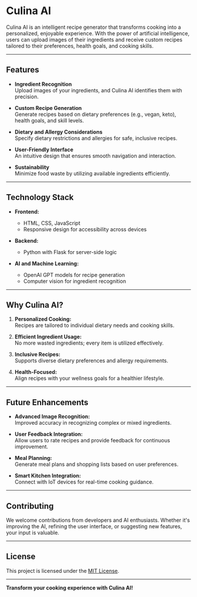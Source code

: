 # Culina AI

Culina AI is an intelligent recipe generator that transforms cooking into a personalized, enjoyable experience. With the power of artificial intelligence, users can upload images of their ingredients and receive custom recipes tailored to their preferences, health goals, and cooking skills.

---

## Features

- **Ingredient Recognition**  
  Upload images of your ingredients, and Culina AI identifies them with precision.

- **Custom Recipe Generation**  
  Generate recipes based on dietary preferences (e.g., vegan, keto), health goals, and skill levels.

- **Dietary and Allergy Considerations**  
  Specify dietary restrictions and allergies for safe, inclusive recipes.

- **User-Friendly Interface**  
  An intuitive design that ensures smooth navigation and interaction.

- **Sustainability**  
  Minimize food waste by utilizing available ingredients efficiently.

---

## Technology Stack

- **Frontend:**  
  - HTML, CSS, JavaScript  
  - Responsive design for accessibility across devices

- **Backend:**  
  - Python with Flask for server-side logic

- **AI and Machine Learning:**  
  - OpenAI GPT models for recipe generation  
  - Computer vision for ingredient recognition

---

## Why Culina AI?

1. **Personalized Cooking:**  
   Recipes are tailored to individual dietary needs and cooking skills.

2. **Efficient Ingredient Usage:**  
   No more wasted ingredients; every item is utilized effectively.

3. **Inclusive Recipes:**  
   Supports diverse dietary preferences and allergy requirements.

4. **Health-Focused:**  
   Align recipes with your wellness goals for a healthier lifestyle.

---

## Future Enhancements

- **Advanced Image Recognition:**  
  Improved accuracy in recognizing complex or mixed ingredients.

- **User Feedback Integration:**  
  Allow users to rate recipes and provide feedback for continuous improvement.

- **Meal Planning:**  
  Generate meal plans and shopping lists based on user preferences.

- **Smart Kitchen Integration:**  
  Connect with IoT devices for real-time cooking guidance.

---

## Contributing

We welcome contributions from developers and AI enthusiasts. Whether it's improving the AI, refining the user interface, or suggesting new features, your input is valuable.

---

## License

This project is licensed under the [MIT License](https://opensource.org/licenses/MIT).

---

**Transform your cooking experience with Culina AI!**
